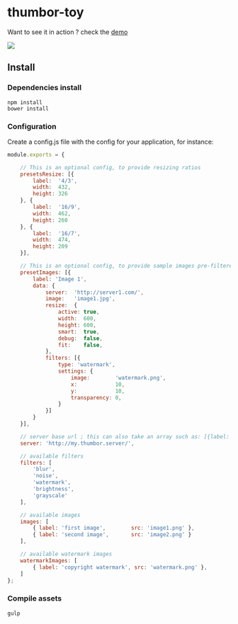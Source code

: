 # thumbor-toy

Want to see it in action ? check the [demo](http://plouc.github.io/thumbor-toy/)

[<img src="https://raw.github.com/plouc/thumbor-toy/master/doc/thumbor-toy-screenshot.jpg">](http://plouc.github.io/thumbor-toy/)

## Install

### Dependencies install

```
npm install
bower install
```

### Configuration

Create a config.js file with the config for your application, for instance:

```javascript
module.exports = {

    // This is an optional config, to provide resizing ratios
    presetsResize: [{
        label:  '4/3',
        width:  432,
        height: 326
    }, {
        label:  '16/9',
        width:  462,
        height: 260
    }, {
        label:  '16/7',
        width:  474,
        height: 209
    }],

    // This is an optional config, to provide sample images pre-filtered & resized
    presetImages: [{
        label: 'Image 1',
        data: {
            server:  'http://server1.com/',
            image:   'image1.jpg',
            resize:  {
                active: true,
                width:  600,
                height: 600,
                smart:  true,
                debug:  false,
                fit:    false,
            },
            filters: [{
                type: 'watermark',
                settings: {
                    image:        'watermark.png',
                    x:            10,
                    y:            10,
                    transparency: 0,
                }
            }]
        }
    }],

    // server base url ; this can also take an array such as: [{label: 'server1', 'url': 'http://server1.com'}, {label: 'server2', 'url': 'http://server2.com'}]
    server: 'http://my.thumbor.server/',

    // available filters
    filters: [
        'blur',
        'noise',
        'watermark',
        'brightness',
        'grayscale'
    ],

    // available images
    images: [
        { label: 'first image',        src: 'image1.png' },
        { label: 'second image',       src: 'image2.png' }
    ],

    // available watermark images
    watermarkImages: [
        { label: 'copyright watermark', src: 'watermark.png' },
    ]
};
```

### Compile assets

```
gulp
```
